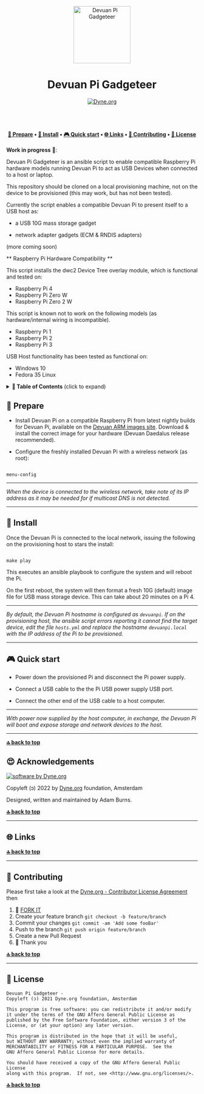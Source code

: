 <p align="center">
  <a href="https://www.dyne.org">
    <img alt="Devuan Pi Gadgeteer" src="/public/logo.png" width="150" />
  </a>
</p>

<h1 align="center">
  Devuan Pi Gadgeteer</br>
  <sub></sub>
</h1>

<p align="center">
  <a href="https://dyne.org">
    <img src="https://img.shields.io/badge/%3C%2F%3E%20with%20%E2%9D%A4%20by-Dyne.org-blue.svg" alt="Dyne.org">
  </a>
</p>

<br><br>

<h4 align="center">
  <a href="#-prepare">📝 Prepare</a>
  <span> • </span>
  <a href="#-install">💾 Install</a>
  <span> • </span>
  <a href="#-quick-start">🎮 Quick start</a>
  <span> • </span>
  <a href="#-links">🌐 Links</a>
  <span> • </span>
  <a href="#-contributing">👤 Contributing</a>
  <span> • </span>
  <a href="#-license">💼 License</a>
</h4>


**Work in progress** 🚧: 

Devuan Pi Gadgeteer is an ansible script to enable compatible Raspberry Pi hardware models running Devuan Pi to act as USB Devices when connected to a host or laptop.

This repository should be cloned on a local provisioning machine, not on the device to be provisioned (this may work, but has not been tested).

Currently the script enables a compatible Devuan Pi to present itself to a USB host as:

- a USB 10G mass storage gadget

- network adapter gadgets (ECM & RNDIS adapters)

(more coming soon)

** Raspberry Pi Hardware Compatibility **

This script installs the dwc2 Device Tree overlay module, which is functional and tested on:

- Raspberry Pi 4
- Raspberry Pi Zero W
- Raspberry Pi Zero 2 W

This script is known not to work on the following models (as hardware/internal wiring is incompatible).

- Raspberry Pi 1
- Raspberry Pi 2 
- Raspberry Pi 3

USB Host functionality has been tested as functional on:

- Windows 10
- Fedora 35 Linux

<details id="toc">
 <summary><strong>🚩 Table of Contents</strong> (click to expand)</summary>

* [Prepare](#-prepare)
* [Install](#-install)
* [Quick start](#-quick-start)
* [Links](#-links)
* [Contributing](#-contributing)
* [License](#-license)
</details>

##  📝 Prepare

- Install Devuan Pi on a compatible Raspberry Pi from latest nightly builds for Devuan Pi, available on the [Devuan ARM images site](https://arm-files.devuan.org/RaspberryPi%20Latest%20Builds/). Download & install the correct image for your hardware (Devuan Daedalus release recommended).

- Configure the freshly installed Devuan Pi with a wireless network (as root):

```

menu-config

```
***

_When the device is connected to the wireless network, take note of its IP address as it may be needed for if multicast DNS is not detected._

***
## 💾 Install

Once the Devuan Pi is connected to the local network, issuing the following on the provisioning host to stars the install:

```

make play

```
This executes an ansible playbook to configure the system and will reboot the Pi.

On the first reboot, the system will then format a fresh 10G (default) image file for USB mass storage device. This can take about 20 minutes on a Pi 4.

***

_By default, the Devuan Pi hostname is configured as `devuanpi`. If on the provisioning host, the ansible script errors reporting it cannot find the target device, edit the file `hosts.yml` and replace the hostname `devuanpi.local` with the IP address of the Pi to be provisioned._

***

## 🎮 Quick start

- Power down the provisioned Pi and disconnect the Pi power supply.

- Connect a USB cable to the the Pi USB power supply USB port.

- Connect the other end of the USB cable to a host computer.

***

_With power now supplied by the host computer, in exchange, the Devuan Pi will boot and expose storage and network devices to the host._

***
**[🔝 back to top](#toc)**


## 😍 Acknowledgements

[![software by Dyne.org](https://files.dyne.org/software_by_dyne.png)](http://www.dyne.org)

Copyleft (ɔ) 2022 by [Dyne.org](https://www.dyne.org) foundation, Amsterdam

Designed, written and maintained by Adam Burns.

**[🔝 back to top](#toc)**

***
## 🌐 Links



**[🔝 back to top](#toc)**

***
## 👤 Contributing

Please first take a look at the [Dyne.org - Contributor License Agreement](CONTRIBUTING.md) then

1.  🔀 [FORK IT](../../fork)
2.  Create your feature branch `git checkout -b feature/branch`
3.  Commit your changes `git commit -am 'Add some fooBar'`
4.  Push to the branch `git push origin feature/branch`
5.  Create a new Pull Request
6.  🙏 Thank you


**[🔝 back to top](#toc)**

***
## 💼 License
    Devuan Pi Gadgeteer - 
    Copyleft (ɔ) 2021 Dyne.org foundation, Amsterdam

    This program is free software: you can redistribute it and/or modify
    it under the terms of the GNU Affero General Public License as
    published by the Free Software Foundation, either version 3 of the
    License, or (at your option) any later version.

    This program is distributed in the hope that it will be useful,
    but WITHOUT ANY WARRANTY; without even the implied warranty of
    MERCHANTABILITY or FITNESS FOR A PARTICULAR PURPOSE.  See the
    GNU Affero General Public License for more details.

    You should have received a copy of the GNU Affero General Public License
    along with this program.  If not, see <http://www.gnu.org/licenses/>.

**[🔝 back to top](#toc)**
